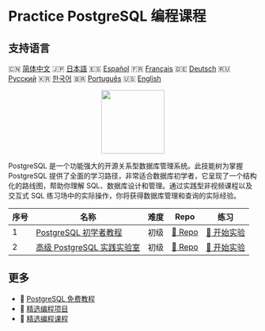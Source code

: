 # Practice PostgreSQL 编程课程

## 支持语言

🇨🇳 [简体中文](README_zh.md) 🇯🇵 [日本語](README_ja.md) 🇪🇸 [Español](README_es.md) 🇫🇷 [Français](README_fr.md) 🇩🇪 [Deutsch](README_de.md) 🇷🇺 [Русский](README_ru.md) 🇰🇷 [한국어](README_ko.md) 🇧🇷 [Português](README_pt.md) 🇺🇸 [English](README.md) 

<div align="center">
<img width="128px" src="https://file.labex.io/path/9xEeZgWSNpHA.png">
</div>

PostgreSQL 是一个功能强大的开源关系型数据库管理系统。此技能树为掌握 PostgreSQL 提供了全面的学习路径，非常适合数据库初学者，它呈现了一个结构化的路线图，帮助你理解 SQL、数据库设计和管理。通过实践型非视频课程以及交互式 SQL 练习场中的实际操作，你将获得数据库管理和查询的实际经验。

|   序号 | 名称                                                                                         | 难度   | Repo                                                                        | 练习                                                                          |
|--------|----------------------------------------------------------------------------------------------|--------|-----------------------------------------------------------------------------|-------------------------------------------------------------------------------|
|      1 | [PostgreSQL 初学者教程](https://labex.io/zh/courses/postgresql-for-beginners)                | 初级   | [🔗 Repo](https://github.com/labex-labs/postgresql-for-beginners)           | [🚀 开始实验](https://labex.io/zh/courses/postgresql-for-beginners)           |
|      2 | [高级 PostgreSQL 实践实验室](https://labex.io/zh/courses/advanced-postgresql-practical-labs) | 初级   | [🔗 Repo](https://github.com/labex-labs/advanced-postgresql-practical-labs) | [🚀 开始实验](https://labex.io/zh/courses/advanced-postgresql-practical-labs) |

## 更多

- 🔗 [PostgreSQL 免费教程](https://github.com/labex-labs/postgresql-free-tutorials)
- 🔗 [精选编程项目](https://github.com/labex-labs/awesome-programming-projects)
- 🔗 [精选编程课程](https://github.com/labex-labs/awesome-programming-courses)


